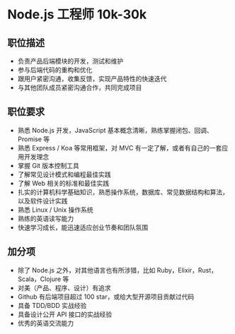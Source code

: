 # Node.js 工程师 10k-30k

## 职位描述

- 负责产品后端模块的开发，测试和维护
- 参与后端代码的重构和优化
- 跟用户紧密沟通，收集反馈，实现产品特性的快速迭代
- 与其他团队成员紧密沟通合作，共同完成项目

## 职位要求

- 熟悉 Node.js 开发，JavaScript 基本概念清晰，熟练掌握闭包、回调、Promise 等
- 熟悉 Express / Koa 等常用框架，对 MVC 有一定了解，或者有自己的一套应用开发理念
- 掌握 Git 版本控制工具
- 了解常见设计模式和编程最佳实践
- 了解 Web 相关的标准和最佳实践
- 扎实的计算机科学基础知识，熟悉操作系统，数据库、常见数据结构和算法，以及软件设计实践
- 熟悉 Linux / Unix 操作系统
- 熟练的英语读写能力
- 快速学习成长，能迅速适应创业节奏和团队氛围

## 加分项

- 除了 Node.js 之外，对其他语言也有所涉猎，比如 Ruby，Elixir，Rust，Scala，Clojure 等
- 对美（产品、程序、设计）有追求
- Github 有后端项目超过 100 star，或给大型开源项目贡献过代码
- 具备 TDD/BDD 实战经验
- 具备设计公开 API 接口的实战经验
- 优秀的英语交流能力
